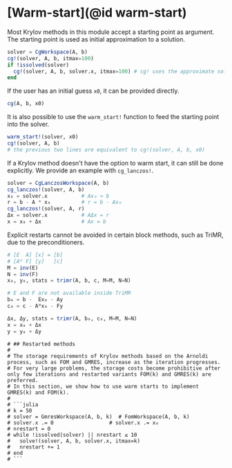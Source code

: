 # [Warm-start](@id warm-start)

Most Krylov methods in this module accept a starting point as argument.
The starting point is used as initial approximation to a solution.

```julia
solver = CgWorkspace(A, b)
cg!(solver, A, b, itmax=100)
if !issolved(solver)
  cg!(solver, A, b, solver.x, itmax=100) # cg! uses the approximate solution `solver.x` as starting point
end
```

If the user has an initial guess `x0`, it can be provided directly.

```julia
cg(A, b, x0)
```

It is also possible to use the `warm_start!` function to feed the starting point into the solver.

```julia
warm_start!(solver, x0)
cg!(solver, A, b)
# the previous two lines are equivalent to cg!(solver, A, b, x0)
```

If a Krylov method doesn't have the option to warm start, it can still be done explicitly.
We provide an example with `cg_lanczos!`.

```julia
solver = CgLanczosWorkspace(A, b)
cg_lanczos!(solver, A, b)
x₀ = solver.x           # Ax₀ ≈ b
r = b - A * x₀          # r = b - Ax₀
cg_lanczos!(solver, A, r)
Δx = solver.x           # AΔx = r
x = x₀ + Δx             # Ax = b
```

Explicit restarts cannot be avoided in certain block methods, such as TriMR, due to the preconditioners.

```julia
# [E  A] [x] = [b]
# [Aᴴ F] [y]   [c]
M = inv(E)
N = inv(F)
x₀, y₀, stats = trimr(A, b, c, M=M, N=N)

# E and F are not available inside TriMR
b₀ = b -  Ex₀ - Ay
c₀ = c - Aᴴx₀ - Fy

Δx, Δy, stats = trimr(A, b₀, c₀, M=M, N=N)
x = x₀ + Δx
y = y₀ + Δy
```
```@meta
# ## Restarted methods
#
# The storage requirements of Krylov methods based on the Arnoldi process, such as FOM and GMRES, increase as the iteration progresses.
# For very large problems, the storage costs become prohibitive after only few iterations and restarted variants FOM(k) and GMRES(k) are preferred.
# In this section, we show how to use warm starts to implement GMRES(k) and FOM(k).
#
# ```julia
# k = 50
# solver = GmresWorkspace(A, b, k)  # FomWorkspace(A, b, k)
# solver.x .= 0                  # solver.x .= x₀ 
# nrestart = 0
# while !issolved(solver) || nrestart ≤ 10
#   solve!(solver, A, b, solver.x, itmax=k)
#   nrestart += 1
# end
# ```
```
